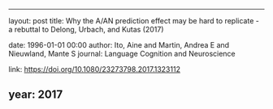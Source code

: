 ---
layout: post
title: Why the A/AN prediction effect may be hard to replicate - a rebuttal to Delong, Urbach, and Kutas (2017)

date: 1996-01-01 00:00
author: Ito, Aine and Martin, Andrea E and Nieuwland, Mante S
journal: Language Cognition and Neuroscience

link: https://doi.org/10.1080/23273798.2017.1323112

year: 2017
-----